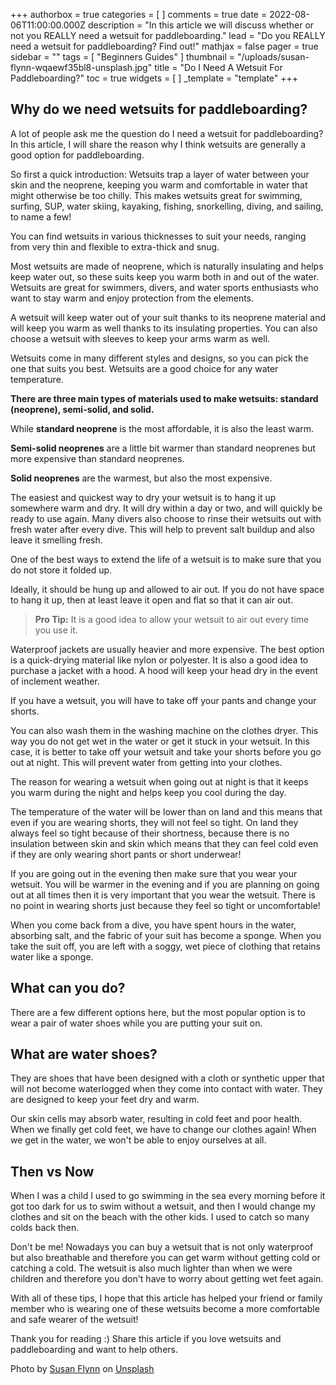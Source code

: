 +++
authorbox = true
categories = [ ]
comments = true
date = 2022-08-06T11:00:00.000Z
description = "In this article we will discuss whether or not you REALLY need a wetsuit for paddleboarding."
lead = "Do you REALLY need a wetsuit for paddleboarding? Find out!"
mathjax = false
pager = true
sidebar = ""
tags = [ "Beginners Guides" ]
thumbnail = "/uploads/susan-flynn-wqaewf35bl8-unsplash.jpg"
title = "Do I Need A Wetsuit For Paddleboarding?"
toc = true
widgets = [ ]
_template = "template"
+++

## Why do we need wetsuits for paddleboarding?

A lot of people ask me the question do I need a wetsuit for paddleboarding? In this article, I will share the reason why I think wetsuits are generally a good option for paddleboarding.

So first a quick introduction:  Wetsuits trap a layer of water between your skin and the neoprene, keeping you warm and comfortable in water that might otherwise be too chilly. This makes wetsuits great for swimming, surfing, SUP, water skiing, kayaking, fishing, snorkelling, diving, and sailing, to name a few!

You can find wetsuits in various thicknesses to suit your needs, ranging from very thin and flexible to extra-thick and snug.

Most wetsuits are made of neoprene, which is naturally insulating and helps keep water out, so these suits keep you warm both in and out of the water. Wetsuits are great for swimmers, divers, and water sports enthusiasts who want to stay warm and enjoy protection from the elements.

A wetsuit will keep water out of your suit thanks to its neoprene material and will keep you warm as well thanks to its insulating properties. You can also choose a wetsuit with sleeves to keep your arms warm as well.

Wetsuits come in many different styles and designs, so you can pick the one that suits you best. Wetsuits are a good choice for any water temperature.

**There are three main types of materials used to make wetsuits: standard (neoprene), semi-solid, and solid.**

While **standard neoprene** is the most affordable, it is also the least warm.

**Semi-solid neoprenes** are a little bit warmer than standard neoprenes but more expensive than standard neoprenes.

**Solid neoprenes** are the warmest, but also the most expensive.

The easiest and quickest way to dry your wetsuit is to hang it up somewhere warm and dry. It will dry within a day or two, and will quickly be ready to use again. Many divers also choose to rinse their wetsuits out with fresh water after every dive. This will help to prevent salt buildup and also leave it smelling fresh.

One of the best ways to extend the life of a wetsuit is to make sure that you do not store it folded up.

Ideally, it should be hung up and allowed to air out. If you do not have space to hang it up, then at least leave it open and flat so that it can air out.

> **Pro Tip:** It is a good idea to allow your wetsuit to air out every time you use it.

Waterproof jackets are usually heavier and more expensive. The best option is a quick-drying material like nylon or polyester. It is also a good idea to purchase a jacket with a hood. A hood will keep your head dry in the event of inclement weather.

If you have a wetsuit, you will have to take off your pants and change your shorts.

You can also wash them in the washing machine on the clothes dryer. This way you do not get wet in the water or get it stuck in your wetsuit. In this case, it is better to take off your wetsuit and take your shorts before you go out at night. This will prevent water from getting into your clothes.

The reason for wearing a wetsuit when going out at night is that it keeps you warm during the night and helps keep you cool during the day.

The temperature of the water will be lower than on land and this means that even if you are wearing shorts, they will not feel so tight. On land they always feel so tight because of their shortness, because there is no insulation between skin and skin which means that they can feel cold even if they are only wearing short pants or short underwear!

If you are going out in the evening then make sure that you wear your wetsuit. You will be warmer in the evening and if you are planning on going out at all times then it is very important that you wear the wetsuit. There is no point in wearing shorts just because they feel so tight or uncomfortable!

When you come back from a dive, you have spent hours in the water, absorbing salt, and the fabric of your suit has become a sponge. When you take the suit off, you are left with a soggy, wet piece of clothing that retains water like a sponge.

## What can you do?

There are a few different options here, but the most popular option is to wear a pair of water shoes while you are putting your suit on.

## What are water shoes?

They are shoes that have been designed with a cloth or synthetic upper that will not become waterlogged when they come into contact with water. They are designed to keep your feet dry and warm.

Our skin cells may absorb water, resulting in cold feet and poor health. When we finally get cold feet, we have to change our clothes again! When we get in the water, we won't be able to enjoy ourselves at all.

## Then vs Now

When I was a child I used to go swimming in the sea every morning before it got too dark for us to swim without a wetsuit, and then I would change my clothes and sit on the beach with the other kids.  I used to catch so many colds back then.

Don't be me!  Nowadays you can buy a wetsuit that is not only waterproof but also breathable and therefore you can get warm without getting cold or catching a cold. The wetsuit is also much lighter than when we were children and therefore you don't have to worry about getting wet feet again.

With all of these tips, I hope that this article has helped your friend or family member who is wearing one of these wetsuits become a more comfortable and safe wearer of the wetsuit!

Thank you for reading :) Share this article if you love wetsuits and paddleboarding and want to help others.

Photo by [Susan Flynn](https://unsplash.com/@misssusanflynn?utm_source=unsplash&utm_medium=referral&utm_content=creditCopyText) on [Unsplash](https://unsplash.com/s/photos/wetsuit?utm_source=unsplash&utm_medium=referral&utm_content=creditCopyText)

